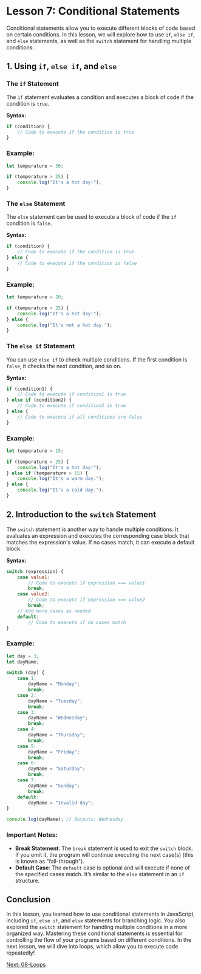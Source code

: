 # Lesson 7: Conditional Statements

Conditional statements allow you to execute different blocks of code based on certain conditions. In this lesson, we will explore how to use `if`, `else if`, and `else` statements, as well as the `switch` statement for handling multiple conditions.

## 1. Using `if`, `else if`, and `else`

### The `if` Statement

The `if` statement evaluates a condition and executes a block of code if the condition is `true`.

**Syntax:**
```javascript
if (condition) {
    // Code to execute if the condition is true
}
```

### Example:
```javascript
let temperature = 30;

if (temperature > 25) {
    console.log("It's a hot day!");
}
```

### The `else` Statement

The `else` statement can be used to execute a block of code if the `if` condition is `false`.

**Syntax:**
```javascript
if (condition) {
    // Code to execute if the condition is true
} else {
    // Code to execute if the condition is false
}
```

### Example:
```javascript
let temperature = 20;

if (temperature > 25) {
    console.log("It's a hot day!");
} else {
    console.log("It's not a hot day.");
}
```

### The `else if` Statement

You can use `else if` to check multiple conditions. If the first condition is `false`, it checks the next condition, and so on.

**Syntax:**
```javascript
if (condition1) {
    // Code to execute if condition1 is true
} else if (condition2) {
    // Code to execute if condition2 is true
} else {
    // Code to execute if all conditions are false
}
```

### Example:
```javascript
let temperature = 15;

if (temperature > 25) {
    console.log("It's a hot day!");
} else if (temperature > 15) {
    console.log("It's a warm day.");
} else {
    console.log("It's a cold day.");
}
```

## 2. Introduction to the `switch` Statement

The `switch` statement is another way to handle multiple conditions. It evaluates an expression and executes the corresponding case block that matches the expression's value. If no cases match, it can execute a default block.

**Syntax:**
```javascript
switch (expression) {
    case value1:
        // Code to execute if expression === value1
        break;
    case value2:
        // Code to execute if expression === value2
        break;
    // Add more cases as needed
    default:
        // Code to execute if no cases match
}
```

### Example:
```javascript
let day = 3;
let dayName;

switch (day) {
    case 1:
        dayName = "Monday";
        break;
    case 2:
        dayName = "Tuesday";
        break;
    case 3:
        dayName = "Wednesday";
        break;
    case 4:
        dayName = "Thursday";
        break;
    case 5:
        dayName = "Friday";
        break;
    case 6:
        dayName = "Saturday";
        break;
    case 7:
        dayName = "Sunday";
        break;
    default:
        dayName = "Invalid day";
}

console.log(dayName); // Outputs: Wednesday
```

### Important Notes:
- **Break Statement**: The `break` statement is used to exit the `switch` block. If you omit it, the program will continue executing the next case(s) (this is known as "fall-through").
- **Default Case**: The `default` case is optional and will execute if none of the specified cases match. It’s similar to the `else` statement in an `if` structure.

## Conclusion

In this lesson, you learned how to use conditional statements in JavaScript, including `if`, `else if`, and `else` statements for branching logic. You also explored the `switch` statement for handling multiple conditions in a more organized way. Mastering these conditional statements is essential for controlling the flow of your programs based on different conditions. In the next lesson, we will dive into loops, which allow you to execute code repeatedly!

[Next: 08-Loops](./08-Loops.md)